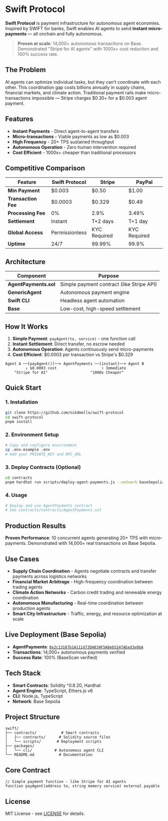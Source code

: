 # Swift Protocol

**Swift Protocol** is payment infrastructure for autonomous agent economies. Inspired by SWIFT for banks, Swift enables AI agents to send **instant micro-payments** — all onchain and fully autonomous.

> **Proven at scale**: 14,000+ autonomous transactions on Base. Demonstrated "Stripe for AI agents" with 1000x+ cost reduction and 100% success rate.

## The Problem

AI agents can optimize individual tasks, but they can't coordinate with each other. This coordination gap costs billions annually in supply chains, financial markets, and climate action. Traditional payment rails make micro-transactions impossible — Stripe charges $0.30+ for a $0.003 agent payment.

## Features

- **Instant Payments** - Direct agent-to-agent transfers
- **Micro-transactions** - Viable payments as low as $0.003
- **High Frequency** - 20+ TPS sustained throughput
- **Autonomous Operation** - Zero human intervention required
- **Cost Efficient** - 1000x+ cheaper than traditional processors

## Competitive Comparison

| Feature | Swift Protocol | Stripe | PayPal |
|---------|---------------|--------|---------|
| **Min Payment** | $0.003 | $0.50 | $1.00 |
| **Transaction Fee** | $0.0003 | $0.329 | $0.49 |
| **Processing Fee** | 0% | 2.9% | 3.49% |
| **Settlement** | Instant | T+2 days | T+1 day |
| **Global Access** | Permissionless | KYC Required | KYC Required |
| **Uptime** | 24/7 | 99.99% | 99.9% |

## Architecture

| Component | Purpose |
|-----------|----------|
| **AgentPayments.sol** | Simple payment contract (like Stripe API) |
| **GenericAgent** | Autonomous payment engine |
| **Swift CLI** | Headless agent automation |
| **Base** | Low-cost, high-speed settlement |

## How It Works

1. **Simple Payment**: `payAgent(to, service)` - one function call
2. **Instant Settlement**: Direct transfer, no escrow needed
3. **Autonomous Operation**: Agents continuously send micro-payments
4. **Cost Efficient**: $0.0003 per transaction vs Stripe's $0.329

```
Agent A ──[payAgent()]──> AgentPayments ──[instant]──> Agent B
         ↓ $0.0003 cost                    ↑ Immediate
    "Stripe for AI"                   "1000x Cheaper"
```

## Quick Start

### 1. Installation
```bash
git clone https://github.com/nikdmello/swift-protocol
cd swift-protocol
pnpm install
```

### 2. Environment Setup
```bash
# Copy and configure environment
cp .env.example .env
# Add your PRIVATE_KEY and RPC_URL
```

### 3. Deploy Contracts (Optional)
```bash
cd contracts
pnpm hardhat run scripts/deploy-agent-payments.js --network baseSepolia
```

### 4. Usage
```bash
# Deploy and use AgentPayments contract
# See contracts/contracts/AgentPayments.sol
```

## Production Results

**Proven Performance**: 10 concurrent agents generating 20+ TPS with micro-payments. Demonstrated with 14,000+ real transactions on Base Sepolia.

## Use Cases

- **Supply Chain Coordination** - Agents negotiate contracts and transfer payments across logistics networks
- **Financial Market Arbitrage** - High-frequency coordination between trading agents
- **Climate Action Networks** - Carbon credit trading and renewable energy coordination
- **Autonomous Manufacturing** - Real-time coordination between production agents
- **Smart City Infrastructure** - Traffic, energy, and resource optimization at scale

## Live Deployment (Base Sepolia)

- **AgentPayments**: [`0x2c13187b1A111d73DA834F5A8eb5247AEed3e9bA`](https://sepolia.basescan.org/address/0x2c13187b1A111d73DA834F5A8eb5247AEed3e9bA)
- **Transactions**: 14,000+ autonomous payments verified
- **Success Rate**: 100% (BaseScan verified)

## Tech Stack

- **Smart Contracts**: Solidity ^0.8.20, Hardhat
- **Agent Engine**: TypeScript, Ethers.js v6
- **CLI**: Node.js, TypeScript
- **Network**: Base Sepolia

## Project Structure

```
swift/
├── contracts/           # Smart contracts
│   ├── contracts/      # Solidity source files
│   └── scripts/       # Deployment scripts
├── packages/
│   └── cli/          # Autonomous agent CLI
└── README.md           # Documentation
```

## Core Contract

```solidity
// Simple payment function - like Stripe for AI agents
function payAgent(address to, string memory service) external payable
```

## License

MIT License - see [LICENSE](LICENSE) for details.
